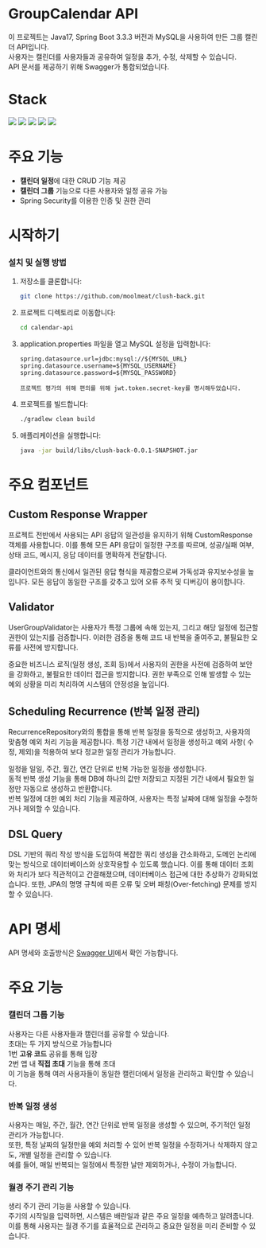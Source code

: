 # GroupCalendar API

이 프로젝트는 Java17, Spring Boot 3.3.3 버전과 MySQL을 사용하여 만든 그룹 캘린더 API입니다.\
사용자는 캘린더를 사용자들과 공유하여 일정을 추가, 수정, 삭제할 수 있습니다.\
API 문서를 제공하기 위해 Swagger가 통합되었습니다.

# Stack

![](https://img.shields.io/badge/java_17-✓-blue.svg)
![](https://img.shields.io/badge/spring_boot_3.3.3-✓-blue.svg)
![](https://img.shields.io/badge/mysql-✓-blue.svg)
![](https://img.shields.io/badge/jwt-✓-blue.svg)
![](https://img.shields.io/badge/swagger-✓-blue.svg)

# 주요 기능

- **캘린더 일정**에 대한 CRUD 기능 제공
- **캘린더 그룹** 기능으로 다른 사용자와 일정 공유 가능
- Spring Security를 이용한 인증 및 권한 관리

# 시작하기

### 설치 및 실행 방법

1. 저장소를 클론합니다:
   ```bash
   git clone https://github.com/moolmeat/clush-back.git
   ```

2. 프로젝트 디렉토리로 이동합니다:
    ```bash
    cd calendar-api
    ```

3. application.properties 파일을 열고 MySQL 설정을 입력합니다:
    ```
    spring.datasource.url=jdbc:mysql://${MYSQL_URL}
    spring.datasource.username=${MYSQL_USERNAME}
    spring.datasource.password=${MYSQL_PASSWORD}
   
    프로젝트 평가의 위해 편의를 위해 jwt.token.secret-key를 명시해두었습니다.
    ```

4. 프로젝트를 빌드합니다:

    ```bash
    ./gradlew clean build
    ```

5. 애플리케이션을 실행합니다:

    ```bash
    java -jar build/libs/clush-back-0.0.1-SNAPSHOT.jar
    ```

# 주요 컴포넌트

## Custom Response Wrapper

프로젝트 전반에서 사용되는 API 응답의 일관성을 유지하기 위해 CustomResponse 객체를 사용합니다. 이를 통해 모든 API 응답이 일정한 구조를 따르며, 성공/실패
여부, 상태 코드, 메시지, 응답 데이터를 명확하게 전달합니다.

클라이언트와의 통신에서 일관된 응답 형식을 제공함으로써 가독성과 유지보수성을 높입니다.
모든 응답이 동일한 구조를 갖추고 있어 오류 추적 및 디버깅이 용이합니다.

## Validator

UserGroupValidator는 사용자가 특정 그룹에 속해 있는지, 그리고 해당 일정에 접근할 권한이 있는지를 검증합니다. 이러한 검증을 통해 코드 내 반복을 줄여주고,
불필요한 오류를 사전에 방지합니다.

중요한 비즈니스 로직(일정 생성, 조회 등)에서 사용자의 권한을 사전에 검증하여 보안을 강화하고, 불필요한 데이터 접근을 방지합니다.
권한 부족으로 인해 발생할 수 있는 예외 상황을 미리 처리하여 시스템의 안정성을 높입니다.

## Scheduling Recurrence (반복 일정 관리)

RecurrenceRepository와의 통합을 통해 반복 일정을 동적으로 생성하고, 사용자의 맞춤형 예외 처리 기능을 제공합니다. 특정 기간 내에서 일정을 생성하고 예외 사항(
수정, 제외)을 적용하여 보다 정교한 일정 관리가 가능합니다.

일정을 일일, 주간, 월간, 연간 단위로 반복 가능한 일정을 생성합니다.\
동적 반복 생성 기능을 통해 DB에 하나의 값만 저장되고 지정된 기간 내에서 필요한 일정만 자동으로 생성하고 반환합니다.\
반복 일정에 대한 예외 처리 기능을 제공하여, 사용자는 특정 날짜에 대해 일정을 수정하거나 제외할 수 있습니다.

## DSL Query

DSL 기반의 쿼리 작성 방식을 도입하여 복잡한 쿼리 생성을 간소화하고, 도메인 논리에 맞는 방식으로 데이터베이스와 상호작용할 수 있도록 했습니다. 이를 통해 데이터 조회와 처리가
보다 직관적이고 간결해졌으며, 데이터베이스 접근에 대한 추상화가 강화되었습니다. 또한, JPA의 명명 규칙에 따른 오류 및 오버 패칭(Over-fetching) 문제를 방지할 수
있습니다.

# API 명세

API 명세와 호출방식은 [Swagger UI](http://localhost:8080/swagger-ui.html)에서 확인 가능합니다.

# 주요 기능

### 캘린더 그룹 기능

사용자는 다른 사용자들과 캘린더를 공유할 수 있습니다.\
초대는 두 가지 방식으로 가능합니다\
1번 **고유 코드** 공유를 통해 입장\
2번 앱 내 **직접 초대** 기능을 통해 초대\
이 기능을 통해 여러 사용자들이 동일한 캘린더에서 일정을 관리하고 확인할 수 있습니다.

### 반복 일정 생성

사용자는 매일, 주간, 월간, 연간 단위로 반복 일정을 생성할 수 있으며, 주기적인 일정 관리가 가능합니다.\
또한, 특정 날짜의 일정만을 예외 처리할 수 있어 반복 일정을 수정하거나 삭제하지 않고도, 개별 일정을 관리할 수 있습니다.\
예를 들어, 매일 반복되는 일정에서 특정한 날만 제외하거나, 수정이 가능합니다.

### 월경 주기 관리 기능

생리 주기 관리 기능을 사용할 수 있습니다.\
주기의 시작일을 입력하면, 시스템은 배란일과 같은 주요 일정을 예측하고 알려줍니다. 이를 통해 사용자는
월경 주기를 효율적으로 관리하고 중요한 일정을 미리 준비할 수 있습니다.
